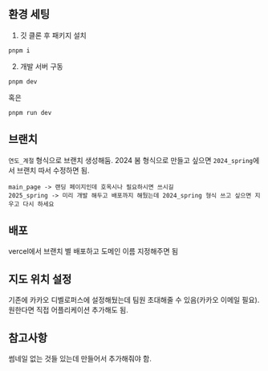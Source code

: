 ## 환경 세팅
1. 깃 클론 후 패키지 설치
```
pnpm i
```
2. 개발 서버 구동
```
pnpm dev 
```
혹은

```
pnpm run dev
```

## 브랜치
`연도_계절` 형식으로 브랜치 생성해둠.
2024 봄 형식으로 만들고 싶으면 `2024_spring`에서 브랜치 따서 수정하면 됨.
```
main_page -> 랜딩 페이지인데 호옥시나 필요하시면 쓰시길
2025_spring -> 미리 개발 해두고 배포까지 해뒀는데 2024_spring 형식 쓰고 싶으면 지우고 다시 하세요
```

## 배포
vercel에서 브랜치 별 배포하고 도메인 이름 지정해주면 됨

## 지도 위치 설정
기존에 카카오 디벨로퍼스에 설정해뒀는데 팀원 초대해줄 수 있음(카카오 이메일 필요).
원한다면 직접 어플리케이션 추가해도 됨.

## 참고사항
썸네일 없는 것들 있는데 만들어서 추가해줘야 함.
